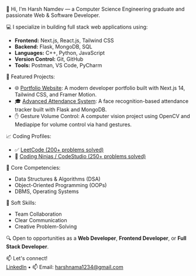 👋 Hi, I'm Harsh Namdev — a Computer Science Engineering graduate and passionate Web & Software Developer.

💻 I specialize in building full stack web applications using:
- **Frontend:** Next.js, React.js, Tailwind CSS
- **Backend:** Flask, MongoDB, SQL
- **Languages:** C++, Python, JavaScript
- **Version Control:** Git, GitHub
- **Tools:** Postman, VS Code, PyCharm

🚀 Featured Projects:
- 🌐 [Portfolio Website](https://harsh-portfolio-pearl.vercel.app): A modern developer portfolio built with Next.js 14, Tailwind CSS, and Framer Motion.
- 🎓 [Advanced Attendance System](https://github.com/Harshnama123/advanced_attendance_system): A face recognition-based attendance tracker built with Flask and MongoDB.
- ✋ Gesture Volume Control: A computer vision project using OpenCV and Mediapipe for volume control via hand gestures.

📈 Coding Profiles:
- ✅ [LeetCode (200+ problems solved)](https://leetcode.com/u/harsh_namdev12/)
- 🔧 [Coding Ninjas / CodeStudio (250+ problems solved)](https://www.naukri.com/code360/profile/harshnama)

🧠 Core Competencies:
- Data Structures & Algorithms (DSA)
- Object-Oriented Programming (OOPs)
- DBMS, Operating Systems

🤝 Soft Skills:
- Team Collaboration
- Clear Communication
- Creative Problem-Solving

🔍 Open to opportunities as a **Web Developer**, **Frontend Developer**, or **Full Stack Developer**.

📫 Let's connect!  
[LinkedIn](https://www.linkedin.com/in/harsh-namdev-b01441264/) • 📫 Email: [harshnama1234@gmail.com](mailto:harshnama1234@gmail.com)

